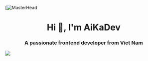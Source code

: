 [![MasterHead](https://camo.githubusercontent.com/48ec00ed4c84e771db4a1db90b56352923a8d644452a32b434d68e97006c9337/68747470733a2f2f63686b736b696c6c732e636f6d2f77702d636f6e74656e742f75706c6f6164732f323032302f30342f504e432d416e696d617465642d42616e6e6572732e676966)

<h1 align="center">Hi 👋, I'm AiKaDev</h1>
<h3 align="center">A passionate frontend developer from Viet Nam</h3>

<p align="left"> <img src="https://miro.medium.com/max/1360/1*IRGHmiGsa16stedQvIaZfw.gif" /> </p>



